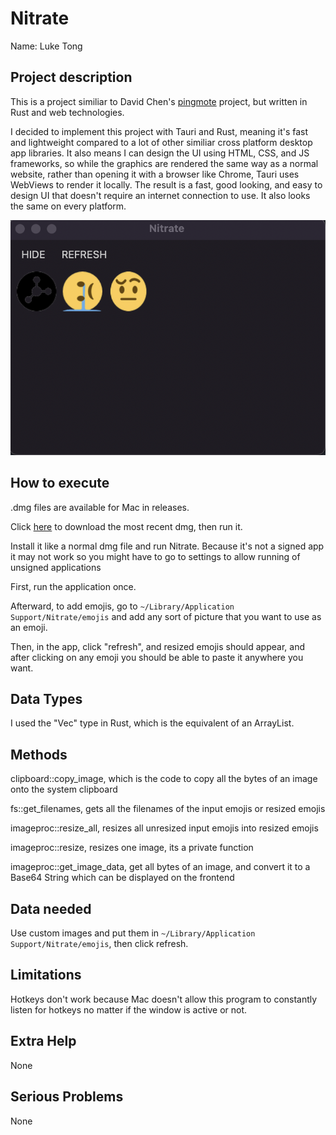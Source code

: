 # Nitrate


Name: Luke Tong

## Project description
This is a project similiar to David Chen's [pingmote](https://github.com/dchen327/pingmote) project, but written in Rust and web technologies.

I decided to implement this project with Tauri and Rust, meaning it's fast and lightweight compared to a lot of other similiar cross platform desktop app libraries. It also means I can design the UI using HTML, CSS, and JS frameworks, so while the graphics are rendered the same way as a normal website, rather than opening it with a browser like Chrome, Tauri uses WebViews to render it locally. The result is a fast, good looking, and easy to design UI that doesn't require an internet connection to use. It also looks the same on every platform.

![Screenshot](https://raw.githubusercontent.com/luketio/nitrate/main/docs/screenshot.png)

## How to execute
.dmg files are available for Mac in releases.

Click [here](https://github.com/luketio/nitrate/releases) to download the most recent dmg, then run it.

Install it like a normal dmg file and run Nitrate. Because it's not a signed app it may not work so you might have to go to settings to allow running of unsigned applications

First, run the application once.

Afterward, to add emojis, go to `~/Library/Application Support/Nitrate/emojis` and add any sort of picture that you want to use as an emoji.

Then, in the app, click "refresh", and resized emojis should appear, and after clicking on any emoji you should be able to paste it anywhere you want.

## Data Types
I used the "Vec" type in Rust, which is the equivalent of an ArrayList.

## Methods
clipboard::copy_image, which is the code to copy all the bytes of an image onto the system clipboard

fs::get_filenames, gets all the filenames of the input emojis or resized emojis

imageproc::resize_all, resizes all unresized input emojis into resized emojis

imageproc::resize, resizes one image, its a private function

imageproc::get_image_data, get all bytes of an image, and convert it to a Base64 String which can be displayed on the frontend

## Data needed
Use custom images and put them in `~/Library/Application Support/Nitrate/emojis`, then click refresh.

## Limitations
Hotkeys don't work because Mac doesn't allow this program to constantly listen for hotkeys no matter if the window is active or not.

## Extra Help
None

## Serious Problems
None
